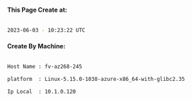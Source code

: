 
   
#### This Page Create at:

```bash

2023-06-03 - 10:23:22 UTC

```

#### Create By Machine:

```bash

Host Name : fv-az268-245

platform  : Linux-5.15.0-1038-azure-x86_64-with-glibc2.35

Ip Local  : 10.1.0.120

```

